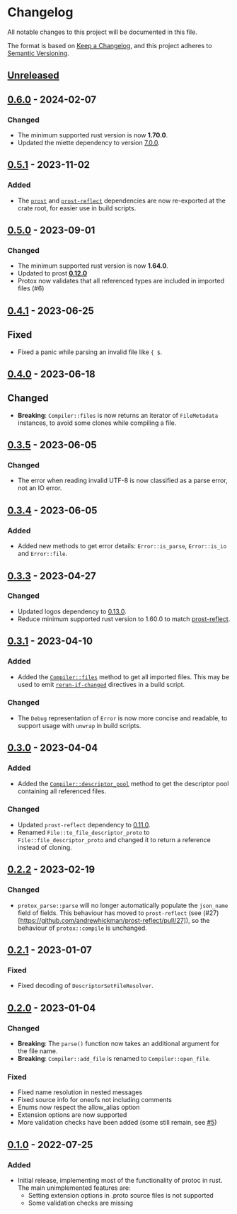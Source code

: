 # Changelog

All notable changes to this project will be documented in this file.

The format is based on [Keep a Changelog](https://keepachangelog.com/en/1.0.0/),
and this project adheres to [Semantic Versioning](https://semver.org/spec/v2.0.0.html).

## [Unreleased]

## [0.6.0] - 2024-02-07

### Changed

- The minimum supported rust version is now **1.70.0**.
- Updated the miette dependency to version [7.0.0](https://crates.io/crates/miette/7.0.0).

## [0.5.1] - 2023-11-02

### Added

- The [`prost`](https://crates.io/crates/prost) and [`prost-reflect`](https://crates.io/crates/prost-reflect) dependencies are now re-exported at the crate root, for easier use in build scripts.

## [0.5.0] - 2023-09-01

### Changed

- The minimum supported rust version is now **1.64.0**.
- Updated to prost [**0.12.0**](https://github.com/tokio-rs/prost/releases/tag/v0.12.0)
- Protox now validates that all referenced types are included in imported files (#6)

## [0.4.1] - 2023-06-25

## Fixed

- Fixed a panic while parsing an invalid file like `{ $`.

## [0.4.0] - 2023-06-18

## Changed

- **Breaking**: `Compiler::files` is now returns an iterator of `FileMetadata` instances, to avoid some clones while compiling a file.

## [0.3.5] - 2023-06-05

### Changed

- The error when reading invalid UTF-8 is now classified as a parse error, not an IO error.

## [0.3.4] - 2023-06-05

### Added

- Added new methods to get error details: `Error::is_parse`, `Error::is_io` and `Error::file`.

## [0.3.3] - 2023-04-27

### Changed

- Updated logos dependency to [0.13.0](https://github.com/maciejhirsz/logos/releases/tag/v0.13).
- Reduce minimum supported rust version to 1.60.0 to match [prost-reflect](https://crates.io/crates/prost-reflect).

## [0.3.1] - 2023-04-10

### Added

- Added the [`Compiler::files`](https://docs.rs/protox/latest/protox/struct.Compiler.html#method.files) method to get all imported files. This may be used to emit [`rerun-if-changed`](https://doc.rust-lang.org/cargo/reference/build-scripts.html#rerun-if-changed) directives in a build script.

### Changed

- The `Debug` representation of `Error` is now more concise and readable, to support usage with `unwrap` in build scripts.

## [0.3.0] - 2023-04-04

### Added

- Added the [`Compiler::descriptor_pool`](https://docs.rs/protox/latest/protox/struct.Compiler.html#method.descriptor_pool) method to get the descriptor pool containing all referenced files.

### Changed

- Updated `prost-reflect` dependency to [0.11.0](https://crates.io/crates/prost-reflect/0.11.0).
- Renamed `File::to_file_descriptor_proto` to `File::file_descriptor_proto` and changed it to return a reference instead of cloning.

## [0.2.2] - 2023-02-19

### Changed

- `protox_parse::parse` will no longer automatically populate the `json_name` field of fields. This behaviour has moved to `prost-reflect` (see (#27)[https://github.com/andrewhickman/prost-reflect/pull/27]), so the behaviour of `protox::compile` is unchanged.

## [0.2.1] - 2023-01-07

### Fixed

- Fixed decoding of `DescriptorSetFileResolver`.

## [0.2.0] - 2023-01-04

### Changed

- **Breaking**: The `parse()` function now takes an additional argument for the file name.
- **Breaking**: `Compiler::add_file` is renamed to `Compiler::open_file`.

### Fixed

- Fixed name resolution in nested messages
- Fixed source info for oneofs not including comments
- Enums now respect the allow_alias option
- Extension options are now supported
- More validation checks have been added (some still remain, see [#5](https://github.com/andrewhickman/prost-reflect/issues/5))

## [0.1.0] - 2022-07-25

### Added

- Initial release, implementing most of the functionality of protoc in rust. The main unimplemented features are:
  - Setting extension options in .proto source files is not supported
  - Some validation checks are missing

[Unreleased]: https://github.com/andrewhickman/protox/compare/0.6.0...HEAD
[0.6.0]: https://github.com/andrewhickman/protox/compare/0.5.1...0.6.0
[0.5.1]: https://github.com/andrewhickman/protox/compare/0.5.0...0.5.1
[0.5.0]: https://github.com/andrewhickman/protox/compare/0.4.1...0.5.0
[0.4.1]: https://github.com/andrewhickman/protox/compare/0.4.0...0.4.1
[0.4.0]: https://github.com/andrewhickman/protox/compare/0.3.5...0.4.0
[0.3.5]: https://github.com/andrewhickman/protox/compare/0.3.4...0.3.5
[0.3.4]: https://github.com/andrewhickman/protox/compare/0.3.3...0.3.4
[0.3.3]: https://github.com/andrewhickman/protox/compare/0.3.1...0.3.3
[0.3.1]: https://github.com/andrewhickman/protox/compare/0.3.0...0.3.1
[0.3.0]: https://github.com/andrewhickman/protox/compare/0.2.2...0.3.0
[0.2.2]: https://github.com/andrewhickman/protox/compare/0.2.1...0.2.2
[0.2.1]: https://github.com/andrewhickman/protox/compare/0.2.0...0.2.1
[0.2.0]: https://github.com/andrewhickman/protox/compare/0.1.0...0.2.0
[0.1.0]: https://github.com/andrewhickman/protox/compare/0.0.0...0.1.0